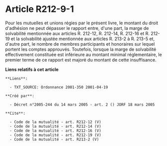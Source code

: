 # Article R212-9-1

Pour les mutuelles et unions régies par le présent livre, le montant du droit d'adhésion ne peut dépasser le rapport entre,
d'une part, la marge de solvabilité mentionnée aux articles R. 212-12, R. 212-14, R. 212-16 et R. 212-19 et la solvabilité
ajustée mentionnée aux articles R. 213-2 à R. 213-5 et, d'autre part, le nombre de membres participants et honoraires sur
lequel portent les comptes approuvés. Toutefois, lorsque la marge de solvabilité effectivement constituée est inférieure au
montant minimal réglementaire, le premier terme de ce rapport est majoré du montant de cette insuffisance.

**Liens relatifs à cet article**

	**Liens**:

	  - TXT_SOURCE: Ordonnance 2001-350 2001-04-19

	**Créé par**:

	  - Décret n°2005-244 du 14 mars 2005 - art. 2 () JORF 18 mars 2005

	**Cite**:

	  - Code de la mutualité - art. R212-12 (V)
	  - Code de la mutualité - art. R212-14 (V)
	  - Code de la mutualité - art. R212-16 (V)
	  - Code de la mutualité - art. R212-19 (V)
	  - Code de la mutualité - art. R213-2 (V)
